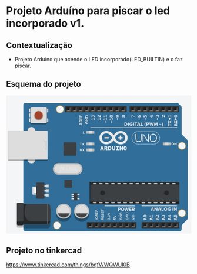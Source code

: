 # Projeto Arduíno para piscar o led incorporado v1.

## Contextualização

- Projeto Arduíno que acende o LED incorporado(LED_BUILTIN) e o faz piscar.<br>

## Esquema do projeto

![Esquema do projeto](esquema_projeto.jpg)

## Projeto no tinkercad

https://www.tinkercad.com/things/bqfWWQWUI0B